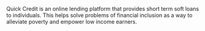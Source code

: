 Quick Credit is an online lending platform that provides short term soft loans to individuals. This helps solve problems of financial inclusion as a way to alleviate poverty and empower low income earners.
